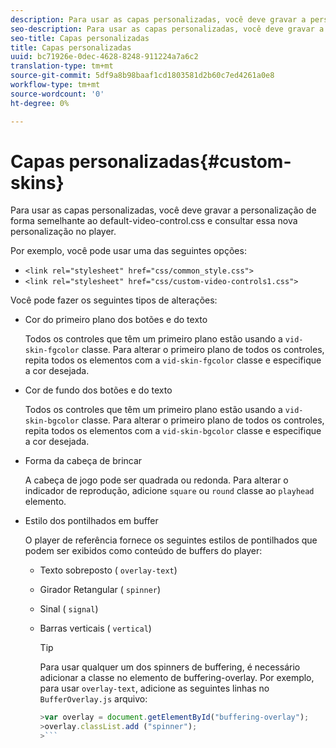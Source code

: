 ```yaml
---
description: Para usar as capas personalizadas, você deve gravar a personalização de forma semelhante ao default-video-control.css e consultar essa nova personalização no player.
seo-description: Para usar as capas personalizadas, você deve gravar a personalização de forma semelhante ao default-video-control.css e consultar essa nova personalização no player.
seo-title: Capas personalizadas
title: Capas personalizadas
uuid: bc71926e-0dec-4628-8248-911224a7a6c2
translation-type: tm+mt
source-git-commit: 5df9a8b98baaf1cd1803581d2b60c7ed4261a0e8
workflow-type: tm+mt
source-wordcount: '0'
ht-degree: 0%

---
```



# Capas personalizadas{#custom-skins}

Para usar as capas personalizadas, você deve gravar a personalização de forma semelhante ao default-video-control.css e consultar essa nova personalização no player.

Por exemplo, você pode usar uma das seguintes opções:

* `<link rel="stylesheet" href="css/common_style.css">`
* `<link rel="stylesheet" href="css/custom-video-controls1.css">`

Você pode fazer os seguintes tipos de alterações:

* Cor do primeiro plano dos botões e do texto

   Todos os controles que têm um primeiro plano estão usando a `vid-skin-fgcolor` classe. Para alterar o primeiro plano de todos os controles, repita todos os elementos com a `vid-skin-fgcolor` classe e especifique a cor desejada.
* Cor de fundo dos botões e do texto

   Todos os controles que têm um primeiro plano estão usando a `vid-skin-bgcolor` classe. Para alterar o primeiro plano de todos os controles, repita todos os elementos com a `vid-skin-bgcolor` classe e especifique a cor desejada.
* Forma da cabeça de brincar

   A cabeça de jogo pode ser quadrada ou redonda. Para alterar o indicador de reprodução, adicione `square` ou `round` classe ao `playhead` elemento.
* Estilo dos pontilhados em buffer

   O player de referência fornece os seguintes estilos de pontilhados que podem ser exibidos como conteúdo de buffers do player:

   * Texto sobreposto ( `overlay-text`)
   * Girador Retangular ( `spinner`)
   * Sinal ( `signal`)
   * Barras verticais ( `vertical`)

      >[!TIP]
      >
      >Para usar qualquer um dos spinners de buffering, é necessário adicionar a classe no elemento de buffering-overlay. Por exemplo, para usar `overlay-text`, adicione as seguintes linhas no `BufferOverlay.js` arquivo:
      >
      >
      ```js
      >var overlay = document.getElementById("buffering-overlay"); 
      >overlay.classList.add ("spinner");
      >```

